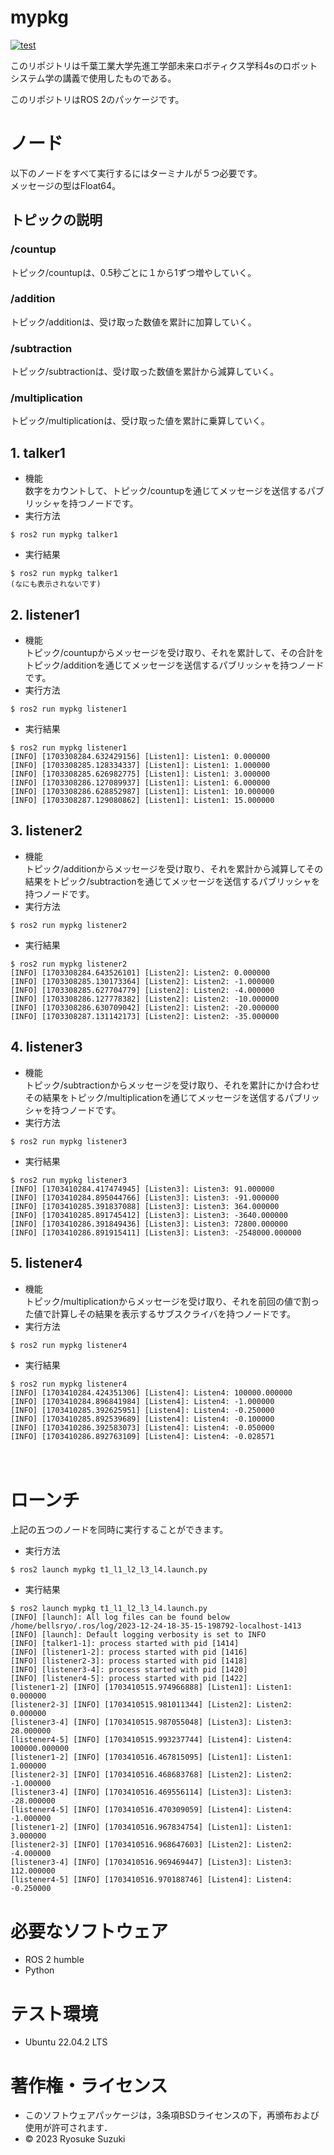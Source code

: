 # mypkg  
[![test](https://github.com/Ryo145/mypkg/actions/workflows/test1.yml/badge.svg)](https://github.com/Ryo145/mypkg/actions/workflows/test1.yml)

このリポジトリは千葉工業大学先進工学部未来ロボティクス学科4sのロボットシステム学の講義で使用したものである。  

このリポジトリはROS 2のパッケージです。

# ノード

以下のノードをすべて実行するにはターミナルが５つ必要です。  
メッセージの型はFloat64。

## トピックの説明

### /countup  
   トピック/countupは、0.5秒ごとに１から1ずつ増やしていく。
   
### /addition  
   トピック/additionは、受け取った数値を累計に加算していく。

### /subtraction  
   トピック/subtractionは、受け取った数値を累計から減算していく。

### /multiplication
   トピック/multiplicationは、受け取った値を累計に乗算していく。
   
## 1. talker1
   * 機能  
   数字をカウントして、トピック/countupを通じてメッセージを送信するパブリッシャを持つノードです。
   * 実行方法
   
   ```
   $ ros2 run mypkg talker1
   ```
   
   * 実行結果

   ```
   $ ros2 run mypkg talker1
   (なにも表示されないです)
   ```

## 2. listener1
   * 機能  
   トピック/countupからメッセージを受け取り、それを累計して、その合計をトピック/additionを通じてメッセージを送信するパブリッシャを持つノードです。
   * 実行方法

   ```
   $ ros2 run mypkg listener1
   ```

   * 実行結果
   
   ```
   $ ros2 run mypkg listener1
   [INFO] [1703308284.632429156] [Listen1]: Listen1: 0.000000
   [INFO] [1703308285.128334337] [Listen1]: Listen1: 1.000000
   [INFO] [1703308285.626982775] [Listen1]: Listen1: 3.000000
   [INFO] [1703308286.127089937] [Listen1]: Listen1: 6.000000
   [INFO] [1703308286.628852987] [Listen1]: Listen1: 10.000000
   [INFO] [1703308287.129080862] [Listen1]: Listen1: 15.000000
   ```

## 3. listener2
   * 機能  
   トピック/additionからメッセージを受け取り、それを累計から減算してその結果をトピック/subtractionを通じてメッセージを送信するパブリッシャを持つノードです。
   * 実行方法

   ```
   $ ros2 run mypkg listener2
   ```

   * 実行結果
   
   ```
   $ ros2 run mypkg listener2
   [INFO] [1703308284.643526101] [Listen2]: Listen2: 0.000000
   [INFO] [1703308285.130173364] [Listen2]: Listen2: -1.000000
   [INFO] [1703308285.627704779] [Listen2]: Listen2: -4.000000
   [INFO] [1703308286.127778382] [Listen2]: Listen2: -10.000000
   [INFO] [1703308286.630709042] [Listen2]: Listen2: -20.000000
   [INFO] [1703308287.131142173] [Listen2]: Listen2: -35.000000
   ```

## 4. listener3
   * 機能  
   トピック/subtractionからメッセージを受け取り、それを累計にかけ合わせその結果をトピック/multiplicationを通じてメッセージを送信するパブリッシャを持つノードです。
   * 実行方法

   ```
   $ ros2 run mypkg listener3
   ```

   * 実行結果
   
   ```
   $ ros2 run mypkg listener3
   [INFO] [1703410284.417474945] [Listen3]: Listen3: 91.000000
   [INFO] [1703410284.895044766] [Listen3]: Listen3: -91.000000
   [INFO] [1703410285.391837088] [Listen3]: Listen3: 364.000000
   [INFO] [1703410285.891745412] [Listen3]: Listen3: -3640.000000
   [INFO] [1703410286.391849436] [Listen3]: Listen3: 72800.000000
   [INFO] [1703410286.891915411] [Listen3]: Listen3: -2548000.000000
   ```

## 5. listener4
   * 機能  
   トピック/multiplicationからメッセージを受け取り、それを前回の値で割った値で計算しその結果を表示するサブスクライバを持つノードです。
   * 実行方法

   ```
   $ ros2 run mypkg listener4
   ```

   * 実行結果
   
   ```
   $ ros2 run mypkg listener4
   [INFO] [1703410284.424351306] [Listen4]: Listen4: 100000.000000
   [INFO] [1703410284.896841984] [Listen4]: Listen4: -1.000000
   [INFO] [1703410285.392625951] [Listen4]: Listen4: -0.250000
   [INFO] [1703410285.892539689] [Listen4]: Listen4: -0.100000
   [INFO] [1703410286.392583073] [Listen4]: Listen4: -0.050000
   [INFO] [1703410286.892763109] [Listen4]: Listen4: -0.028571
   ```
　
# ローンチ
   上記の五つのノードを同時に実行することができます。
   * 実行方法
   
   ```
   $ ros2 launch mypkg t1_l1_l2_l3_l4.launch.py
   ```

   * 実行結果
   
   ```
   $ ros2 launch mypkg t1_l1_l2_l3_l4.launch.py
   [INFO] [launch]: All log files can be found below /home/bellsryo/.ros/log/2023-12-24-18-35-15-198792-localhost-1413
   [INFO] [launch]: Default logging verbosity is set to INFO
   [INFO] [talker1-1]: process started with pid [1414]
   [INFO] [listener1-2]: process started with pid [1416]
   [INFO] [listener2-3]: process started with pid [1418]
   [INFO] [listener3-4]: process started with pid [1420]
   [INFO] [listener4-5]: process started with pid [1422]
   [listener1-2] [INFO] [1703410515.974966888] [Listen1]: Listen1: 0.000000
   [listener2-3] [INFO] [1703410515.981011344] [Listen2]: Listen2: 0.000000
   [listener3-4] [INFO] [1703410515.987055048] [Listen3]: Listen3: 28.000000
   [listener4-5] [INFO] [1703410515.993237744] [Listen4]: Listen4: 100000.000000
   [listener1-2] [INFO] [1703410516.467815095] [Listen1]: Listen1: 1.000000
   [listener2-3] [INFO] [1703410516.468683768] [Listen2]: Listen2: -1.000000
   [listener3-4] [INFO] [1703410516.469556114] [Listen3]: Listen3: -28.000000
   [listener4-5] [INFO] [1703410516.470309059] [Listen4]: Listen4: -1.000000
   [listener1-2] [INFO] [1703410516.967834754] [Listen1]: Listen1: 3.000000
   [listener2-3] [INFO] [1703410516.968647603] [Listen2]: Listen2: -4.000000
   [listener3-4] [INFO] [1703410516.969469447] [Listen3]: Listen3: 112.000000
   [listener4-5] [INFO] [1703410516.970188746] [Listen4]: Listen4: -0.250000
   ```

# 必要なソフトウェア
* ROS 2 humble  
* Python
 
# テスト環境
* Ubuntu 22.04.2 LTS

# 著作権・ライセンス
* このソフトウェアパッケージは，3条項BSDライセンスの下，再頒布および使用が許可されます． 
* © 2023 Ryosuke Suzuki
